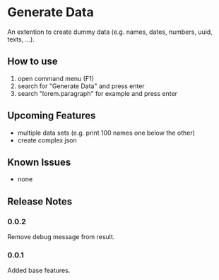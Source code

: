 # Generate Data

An extention to create dummy data (e.g. names, dates, numbers, uuid, texts, ...).


## How to use

1. open command menu (F1)
2. search for "Generate Data" and press enter
3. search "lorem.paragraph" for example  and press enter

## Upcoming Features

- multiple data sets (e.g. print 100 names one below the other)
- create complex json

## Known Issues

- none

## Release Notes

### 0.0.2

Remove debug message from result.

### 0.0.1

Added base features.